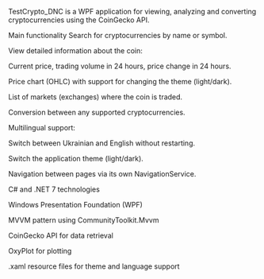 TestCrypto_DNC is a WPF application for viewing, analyzing and converting cryptocurrencies using the CoinGecko API.

Main functionality Search for cryptocurrencies by name or symbol.

View detailed information about the coin:

Current price, trading volume in 24 hours, price change in 24 hours.

Price chart (OHLC) with support for changing the theme (light/dark).

List of markets (exchanges) where the coin is traded.

Conversion between any supported cryptocurrencies.

Multilingual support:

Switch between Ukrainian and English without restarting.

Switch the application theme (light/dark).

Navigation between pages via its own NavigationService.

C# and .NET 7 technologies

Windows Presentation Foundation (WPF)

MVVM pattern using CommunityToolkit.Mvvm

CoinGecko API for data retrieval

OxyPlot for plotting

.xaml resource files for theme and language support
